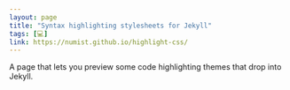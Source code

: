 ```yaml
---
layout: page
title: "Syntax highlighting stylesheets for Jekyll"
tags: [💻]
link: https://numist.github.io/highlight-css/
---
```


A page that lets you preview some code highlighting themes that drop into Jekyll.

